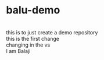 # balu-demo
<br>
this is to just create a demo repository
<br>
this is the first change
<br>
changing in the vs
<br>
I am Balaji
